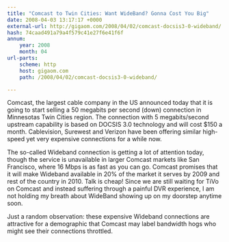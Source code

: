 ```yaml
---
title: "Comcast to Twin Cities: Want WideBand? Gonna Cost You Big"
date: 2008-04-03 13:17:17 +0000
external-url: http://gigaom.com/2008/04/02/comcast-docsis3-0-wideband/
hash: 74caad491a79a4f579c41e27f6e41f6f
annum:
    year: 2008
    month: 04
url-parts:
    scheme: http
    host: gigaom.com
    path: /2008/04/02/comcast-docsis3-0-wideband/

---
```


Comcast, the largest cable company in the US announced today that it is going to start selling a 50 megabits per second (down) connection in Minnesotas Twin Cities region. The connection with 5 megabits/second upstream capability is based on DOCSIS 3.0 technology and will cost $150 a month. Cablevision, Surewest and Verizon have been offering similar high-speed yet very expensive connections for a while now.


The so-called Wideband connection is getting a lot of attention today, though the service is unavailable in larger Comcast markets like San Francisco, where 16 Mbps is as fast as you can go. Comcast promises that it will make Wideband available in 20% of the market it serves by 2009 and rest of the country in 2010. Talk is cheap! Since we are still waiting for TiVo on Comcast and instead suffering through a painful DVR experience, I am not holding my breath about WideBand showing up on my doorstep anytime soon.


Just a random observation: these expensive Wideband connections are attractive  for a demographic that Comcast may label bandwidth hogs who might see their connections throttled.
